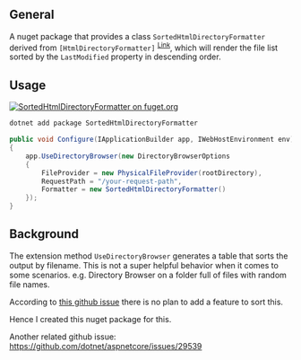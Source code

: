 ## General
A nuget package that provides a class `SortedHtmlDirectoryFormatter` derived from `[HtmlDirectoryFormatter]` <sup>[Link](https://github.com/dotnet/aspnetcore/blob/main/src/Middleware/StaticFiles/src/HtmlDirectoryFormatter.cs)</sup>, which will render the file list sorted by the `LastModified` property in descending order.


## Usage

[![SortedHtmlDirectoryFormatter on fuget.org](https://www.fuget.org/packages/SortedHtmlDirectoryFormatter/badge.svg)](https://www.fuget.org/packages/SortedHtmlDirectoryFormatter)

```bash
dotnet add package SortedHtmlDirectoryFormatter
```

```csharp
public void Configure(IApplicationBuilder app, IWebHostEnvironment env)
{
    app.UseDirectoryBrowser(new DirectoryBrowserOptions
    {
        FileProvider = new PhysicalFileProvider(rootDirectory),
        RequestPath = "/your-request-path",
        Formatter = new SortedHtmlDirectoryFormatter()
    });
}
```

## Background
The extension method `UseDirectoryBrowser` generates a table that sorts the output by filename. This is not a super helpful behavior when it comes to some scenarios. e.g. Directory Browser on a folder full of files with random file names.

According to [this github issue](https://github.com/dotnet/aspnetcore/issues/20174) there is no plan to add a feature to sort this.

Hence I created this nuget package for this.

Another related github issue:  
https://github.com/dotnet/aspnetcore/issues/29539
